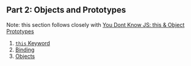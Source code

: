 ## Part 2: Objects and Prototypes

Note: this section follows closely with [You Dont Know JS: this & Object Prototypes](https://github.com/getify/You-Dont-Know-JS/blob/master/this%20%26%20object%20prototypes/ch1.md)

1. [`this` Keyword](this-Keyword.md)
2. [Binding](Binding.md)
3. [Objects](Objects.md)
